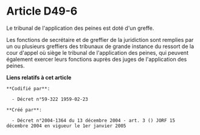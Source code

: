 # Article D49-6

Le tribunal de l'application des peines est doté d'un greffe.

Les fonctions de secrétaire et de greffier de la juridiction sont remplies par un ou plusieurs greffiers des tribunaux de
grande instance du ressort de la cour d'appel où siège le tribunal de l'application des peines, qui peuvent également exercer
leurs fonctions auprès des juges de l'application des peines.

**Liens relatifs à cet article**

	**Codifié par**:

	  - Décret n°59-322 1959-02-23

	**Créé par**:

	  - Décret n°2004-1364 du 13 décembre 2004 - art. 3 () JORF 15 décembre 2004 en vigueur le 1er janvier 2005
